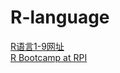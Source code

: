 # R-language  
[R语言1-9网址](https://www.w3cschool.cn/r/r_data_types.html)  
[R Bootcamp at RPI](https://github.com/TheRensselaerIDEA/r-bootcamp-2018-rpi)  

